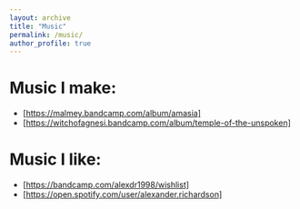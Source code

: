 ```yaml
---
layout: archive
title: "Music"
permalink: /music/
author_profile: true
---
```


# Music I make:

 * [https://malmey.bandcamp.com/album/amasia]
 * [https://witchofagnesi.bandcamp.com/album/temple-of-the-unspoken]
 
# Music I like:
 * [https://bandcamp.com/alexdr1998/wishlist]
 * [https://open.spotify.com/user/alexander.richardson]